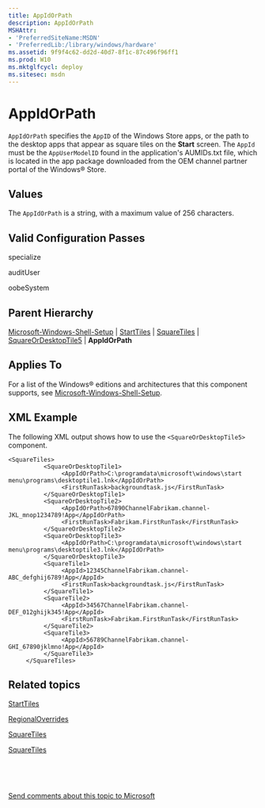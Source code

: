 ```yaml
---
title: AppIdOrPath
description: AppIdOrPath
MSHAttr:
- 'PreferredSiteName:MSDN'
- 'PreferredLib:/library/windows/hardware'
ms.assetid: 9f9f4c62-dd2d-40d7-8f1c-87c496f96ff1
ms.prod: W10
ms.mktglfcycl: deploy
ms.sitesec: msdn
---
```


# AppIdOrPath


`AppIdOrPath` specifies the `AppID` of the Windows Store apps, or the path to the desktop apps that appear as square tiles on the **Start** screen. The `AppId` must be the `AppUserModelID` found in the application's AUMIDs.txt file, which is located in the app package downloaded from the OEM channel partner portal of the Windows® Store.

## Values


The `AppIdOrPath` is a string, with a maximum value of 256 characters.

## Valid Configuration Passes


specialize

auditUser

oobeSystem

## Parent Hierarchy


[Microsoft-Windows-Shell-Setup](microsoft-windows-shell-setup-win7-microsoft-windows-shell-setup.md) | [StartTiles](microsoft-windows-shell-setupstarttiles.md) | [SquareTiles](microsoft-windows-shell-setupstarttilessquaretiles.md) | [SquareOrDesktopTile5](microsoft-windows-shell-setupstarttilessquaretilessquareordesktoptile5.md) | **AppIdOrPath**

## Applies To


For a list of the Windows® editions and architectures that this component supports, see [Microsoft-Windows-Shell-Setup](microsoft-windows-shell-setup-win7-microsoft-windows-shell-setup.md).

## XML Example


The following XML output shows how to use the `<SquareOrDesktopTile5>` component.

``` syntax
<SquareTiles>
          <SquareOrDesktopTile1>
               <AppIdOrPath>C:\programdata\microsoft\windows\start menu\programs\desktoptile1.lnk</AppIdOrPath>
               <FirstRunTask>backgroundtask.js</FirstRunTask>
          </SquareOrDesktopTile1>
          <SquareOrDesktopTile2>
               <AppIdOrPath>67890ChannelFabrikam.channel-JKL_mnop1234789!App</AppIdOrPath>
               <FirstRunTask>Fabrikam.FirstRunTask</FirstRunTask>
          </SquareOrDesktopTile2>
          <SquareOrDesktopTile3>
               <AppIdOrPath>C:\programdata\microsoft\windows\start menu\programs\desktoptile3.lnk</AppIdOrPath>
          </SquareOrDesktopTile3>
          <SquareTile1>
               <AppId>12345ChannelFabrikam.channel-ABC_defghij6789!App</AppId>
               <FirstRunTask>backgroundtask.js</FirstRunTask>
          </SquareTile1>
          <SquareTile2>
               <AppId>34567ChannelFabrikam.channel-DEF_012ghijk345!App</AppId>
               <FirstRunTask>Fabrikam.FirstRunTask</FirstRunTask>
          </SquareTile2>
          <SquareTile3>
               <AppId>56789ChannelFabrikam.channel-GHI_67890jklmno!App</AppId>
          </SquareTile3>
     </SquareTiles> 
```

## Related topics


[StartTiles](microsoft-windows-shell-setupstarttiles.md)

[RegionalOverrides](microsoft-windows-shell-setupstarttilesregionaloverrides.md)

[SquareTiles](microsoft-windows-shell-setupstarttilesregionaloverridesregionaloverridesquaretiles.md)

[SquareTiles](microsoft-windows-shell-setupstarttilessquaretiles.md)

 

 

[Send comments about this topic to Microsoft](mailto:wsddocfb@microsoft.com?subject=Documentation%20feedback%20%5Bp_unattend\p_unattend%5D:%20AppIdOrPath%20%20RELEASE:%20%2810/3/2016%29&body=%0A%0APRIVACY%20STATEMENT%0A%0AWe%20use%20your%20feedback%20to%20improve%20the%20documentation.%20We%20don't%20use%20your%20email%20address%20for%20any%20other%20purpose,%20and%20we'll%20remove%20your%20email%20address%20from%20our%20system%20after%20the%20issue%20that%20you're%20reporting%20is%20fixed.%20While%20we're%20working%20to%20fix%20this%20issue,%20we%20might%20send%20you%20an%20email%20message%20to%20ask%20for%20more%20info.%20Later,%20we%20might%20also%20send%20you%20an%20email%20message%20to%20let%20you%20know%20that%20we've%20addressed%20your%20feedback.%0A%0AFor%20more%20info%20about%20Microsoft's%20privacy%20policy,%20see%20http://privacy.microsoft.com/default.aspx. "Send comments about this topic to Microsoft")





